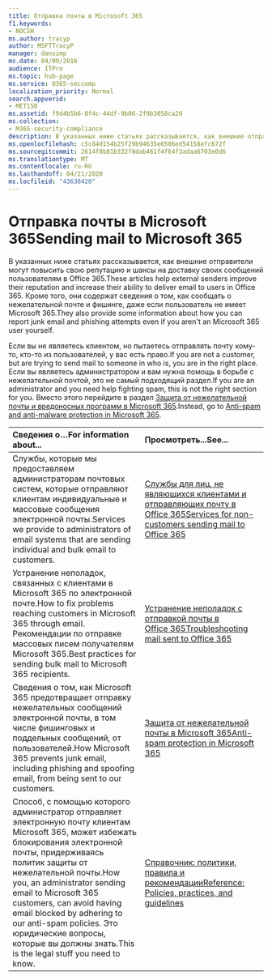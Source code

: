 ```yaml
---
title: Отправка почты в Microsoft 365
f1.keywords:
- NOCSH
ms.author: tracyp
author: MSFTTracyP
manager: dansimp
ms.date: 04/09/2016
audience: ITPro
ms.topic: hub-page
ms.service: O365-seccomp
localization_priority: Normal
search.appverid:
- MET150
ms.assetid: f9d4b5b6-8f4c-44df-9b06-2f9b3058ca20
ms.collection:
- M365-security-compliance
description: В указанных ниже статьях рассказывается, как внешние отправители могут повысить свою репутацию и шансы на доставку своих сообщений пользователям в Office 365. Кроме того, они содержат сведения о том, как сообщать о нежелательной почте и фишинге, даже если пользователь не имеет Microsoft 365.
ms.openlocfilehash: c5c84d154b25f29b94635e6506ed54158efc672f
ms.sourcegitcommit: 2614f8b81b332f8dab461f4f64f3adaa6703e0d6
ms.translationtype: MT
ms.contentlocale: ru-RU
ms.lasthandoff: 04/21/2020
ms.locfileid: "43638420"
---
```

# <a name="sending-mail-to-microsoft-365"></a><span data-ttu-id="d19e1-104">Отправка почты в Microsoft 365</span><span class="sxs-lookup"><span data-stu-id="d19e1-104">Sending mail to Microsoft 365</span></span>

<span data-ttu-id="d19e1-105">В указанных ниже статьях рассказывается, как внешние отправители могут повысить свою репутацию и шансы на доставку своих сообщений пользователям в Office 365.</span><span class="sxs-lookup"><span data-stu-id="d19e1-105">These articles help external senders improve their reputation and increase their ability to deliver email to users in Office 365.</span></span> <span data-ttu-id="d19e1-106">Кроме того, они содержат сведения о том, как сообщать о нежелательной почте и фишинге, даже если пользователь не имеет Microsoft 365.</span><span class="sxs-lookup"><span data-stu-id="d19e1-106">They also provide some information about how you can report junk email and phishing attempts even if you aren't an Microsoft 365 user yourself.</span></span>

<span data-ttu-id="d19e1-107">Если вы не являетесь клиентом, но пытаетесь отправлять почту кому-то, кто-то из пользователей, у вас есть право.</span><span class="sxs-lookup"><span data-stu-id="d19e1-107">If you are not a customer, but are trying to send mail to someone in who is, you are in the right place.</span></span> <span data-ttu-id="d19e1-108">Если вы являетесь администратором и вам нужна помощь в борьбе с нежелательной почтой, это не самый подходящий раздел.</span><span class="sxs-lookup"><span data-stu-id="d19e1-108">If you are an administrator and you need help fighting spam, this is not the right section for you.</span></span> <span data-ttu-id="d19e1-109">Вместо этого перейдите в раздел [Защита от нежелательной почты и вредоносных программ в Microsoft 365](anti-spam-and-anti-malware-protection.md).</span><span class="sxs-lookup"><span data-stu-id="d19e1-109">Instead, go to [Anti-spam and anti-malware protection in Microsoft 365](anti-spam-and-anti-malware-protection.md).</span></span>

|<span data-ttu-id="d19e1-110">**Сведения о…**</span><span class="sxs-lookup"><span data-stu-id="d19e1-110">**For information about...**</span></span>|<span data-ttu-id="d19e1-111">**Просмотреть...**</span><span class="sxs-lookup"><span data-stu-id="d19e1-111">**See...**</span></span>|
|:-----|:-----|
|<span data-ttu-id="d19e1-112">Службы, которые мы предоставляем администраторам почтовых систем, которые отправляют клиентам индивидуальные и массовые сообщения электронной почты.</span><span class="sxs-lookup"><span data-stu-id="d19e1-112">Services we provide to administrators of email systems that are sending individual and bulk email to customers.</span></span>|[<span data-ttu-id="d19e1-113">Службы для лиц, не являющихся клиентами и отправляющих почту в Office 365</span><span class="sxs-lookup"><span data-stu-id="d19e1-113">Services for non-customers sending mail to Office 365</span></span>](services-for-non-customers.md)|
|<span data-ttu-id="d19e1-114">Устранение неполадок, связанных с клиентами в Microsoft 365 по электронной почте.</span><span class="sxs-lookup"><span data-stu-id="d19e1-114">How to fix problems reaching customers in Microsoft 365 through email.</span></span> <span data-ttu-id="d19e1-115">Рекомендации по отправке массовых писем получателям Microsoft 365.</span><span class="sxs-lookup"><span data-stu-id="d19e1-115">Best practices for sending bulk mail to Microsoft 365 recipients.</span></span>|[<span data-ttu-id="d19e1-116">Устранение неполадок с отправкой почты в Office 365</span><span class="sxs-lookup"><span data-stu-id="d19e1-116">Troubleshooting mail sent to Office 365</span></span>](troubleshooting-mail-sent-to-office-365.md)|
|<span data-ttu-id="d19e1-117">Сведения о том, как Microsoft 365 предотвращает отправку нежелательных сообщений электронной почты, в том числе фишинговых и поддельных сообщений, от пользователей.</span><span class="sxs-lookup"><span data-stu-id="d19e1-117">How Microsoft 365 prevents junk email, including phishing and spoofing email, from being sent to our customers.</span></span>|[<span data-ttu-id="d19e1-118">Защита от нежелательной почты в Microsoft 365</span><span class="sxs-lookup"><span data-stu-id="d19e1-118">Anti-spam protection in Microsoft 365</span></span>](anti-spam-protection.md)|
|<span data-ttu-id="d19e1-119">Способ, с помощью которого администратор отправляет электронную почту клиентам Microsoft 365, может избежать блокирования электронной почты, придерживаясь политик защиты от нежелательной почты.</span><span class="sxs-lookup"><span data-stu-id="d19e1-119">How you, an administrator sending email to Microsoft 365 customers, can avoid having email blocked by adhering to our anti-spam policies.</span></span> <span data-ttu-id="d19e1-120">Это юридические вопросы, которые вы должны знать.</span><span class="sxs-lookup"><span data-stu-id="d19e1-120">This is the legal stuff you need to know.</span></span>|[<span data-ttu-id="d19e1-121">Справочник: политики, правила и рекомендации</span><span class="sxs-lookup"><span data-stu-id="d19e1-121">Reference: Policies, practices, and guidelines</span></span>](reference-policies-practices-and-guidelines.md)|
